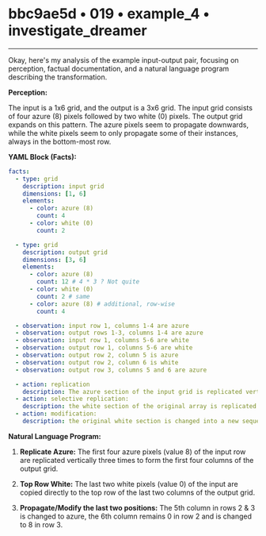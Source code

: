 # bbc9ae5d • 019 • example_4 • investigate_dreamer

---
Okay, here's my analysis of the example input-output pair, focusing on perception, factual documentation, and a natural language program describing the transformation.

**Perception:**

The input is a 1x6 grid, and the output is a 3x6 grid. The input grid consists of four azure (8) pixels followed by two white (0) pixels. The output grid expands on this pattern. The azure pixels seem to propagate downwards, while the white pixels seem to only propagate some of their instances, always in the bottom-most row.

**YAML Block (Facts):**



```yaml
facts:
  - type: grid
    description: input grid
    dimensions: [1, 6]
    elements:
      - color: azure (8)
        count: 4
      - color: white (0)
        count: 2

  - type: grid
    description: output grid
    dimensions: [3, 6]
    elements:
      - color: azure (8)
        count: 12 # 4 * 3 ? Not quite
      - color: white (0)
        count: 2 # same
      - color: azure (8) # additional, row-wise
        count: 4

  - observation: input row 1, columns 1-4 are azure
  - observation: output rows 1-3, columns 1-4 are azure
  - observation: input row 1, columns 5-6 are white
  - observation: output row 1, columns 5-6 are white
  - observation: output row 2, column 5 is azure
  - observation: output row 2, column 6 is white
  - observation: output row 3, columns 5 and 6 are azure

  - action: replication
    description: The azure section of the input grid is replicated vertically to create the first four columns in each row of the output
  - action: selective replication:
    description: the white section of the original array is replicated in the top row
  - action: modification:
    description: the original white section is changed into a new sequence that contains both azure and white colors, and replicated/modified vertically

```



**Natural Language Program:**

1.  **Replicate Azure:** The first four azure pixels (value 8) of the input row are replicated vertically three times to form the first four columns of the output grid.

2.  **Top Row White:** The last two white pixels (value 0) of the input are copied directly to the top row of the last two columns of the output grid.

3.  **Propagate/Modify the last two positions:** The 5th column in rows 2 & 3 is changed to azure, the 6th column remains 0 in row 2 and is changed to 8 in row 3.


